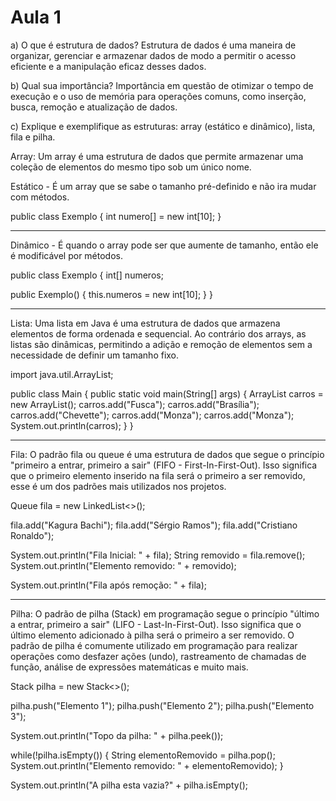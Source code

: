 # Aula 1

a) O que é estrutura de dados?
Estrutura de dados é uma maneira de organizar, gerenciar e armazenar dados de modo a permitir o acesso eficiente e a manipulação eficaz desses dados.

b) Qual sua importância?
Importância em questão de otimizar o tempo de execução e o uso de memória para operações comuns, como inserção, busca, remoção e atualização de dados. 

c) Explique e exemplifique as estruturas: array (estático e dinâmico), lista, fila e pilha.

Array:
Um array é uma estrutura de dados que permite armazenar uma coleção de elementos do mesmo tipo sob um único nome.

Estático - É um array que se sabe o tamanho pré-definido e não ira mudar com métodos.

public class Exemplo {
int numero[] = new int[10];
}

______________________________________________________________________________________________________________________________________________________________________________________________________________________________

Dinâmico - É quando o array pode ser que aumente de tamanho, então ele é modificável por métodos.

public class Exemplo {
int[] numeros;

public Exemplo() {
this.numeros = new int[10];
}
}

______________________________________________________________________________________________________________________________________________________________________________________________________________________________

Lista:
Uma lista em Java é uma estrutura de dados que armazena elementos de forma ordenada e sequencial. Ao contrário dos arrays, as listas são dinâmicas, permitindo a adição e remoção de elementos sem a necessidade de definir um tamanho fixo.

import java.util.ArrayList;

public class Main {
  public static void main(String[] args) {
   ArrayList<String> carros = new ArrayList<String>();
   carros.add("Fusca");
   carros.add("Brasília");
   carros.add("Chevette");
   carros.add("Monza");
   carros.add("Monza");
   System.out.println(carros);
   }
}

______________________________________________________________________________________________________________________________________________________________________________________________________________________________

Fila:
O padrão fila ou queue é uma estrutura de dados que segue o princípio "primeiro a entrar, primeiro a sair" (FIFO - First-In-First-Out).
Isso significa que o primeiro elemento inserido na fila será o primeiro a ser removido, esse é um dos padrões mais utilizados nos projetos.

Queue<String> fila = new LinkedList<>();

fila.add("Kagura Bachi");
fila.add("Sérgio Ramos");
fila.add("Cristiano Ronaldo");

System.out.println("Fila Inicial: " + fila);
String removido = fila.remove();
System.out.println("Elemento removido: " + removido);

System.out.println("Fila após remoção: " + fila);

______________________________________________________________________________________________________________________________________________________________________________________________________________________________

Pilha:
O padrão de pilha (Stack) em programação segue o princípio "último a entrar, primeiro a sair" (LIFO - Last-In-First-Out). Isso significa que o último elemento adicionado à pilha será o primeiro a ser removido. 
O padrão de pilha é comumente utilizado em programação para realizar operações como desfazer ações (undo), rastreamento de chamadas de função, análise de expressões matemáticas e muito mais.

Stack<String> pilha = new Stack<>();

pilha.push("Elemento 1");
pilha.push("Elemento 2");
pilha.push("Elemento 3");

System.out.println("Topo da pilha: " + pilha.peek());

while(!pilha.isEmpty()) {
String elementoRemovido = pilha.pop();
System.out.println("Elemento removido: " + elementoRemovido);
}

System.out.println("A pilha esta vazia?" + pilha.isEmpty();





